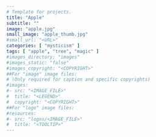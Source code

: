 ```yaml
---
# Template for projects.
title: "Apple"
subtitle: ""
image: "apple.jpg"
small_image: "apple_thumb.jpg"
#small_url: "<URL>"
categories: [ "mysticism" ]
tags: [ "apple", "tree", "magic" ]
#images_directory; "images"
#images_static: "false"
#images_copyright: "<COPYRIGHT>"
##For "image" image files:
# (Only required for caption and specific copyrights)
#images:
#- src: "<IMAGE_FILE>"
#  title: "<LEGEND>"
#  copyright: "<COPYRIGHT>"
##For "logo" image files:
#resources:
#- src: "logos/<IMAGE_FILE>"
#  title: "<TOOLTIP>"
---
```



